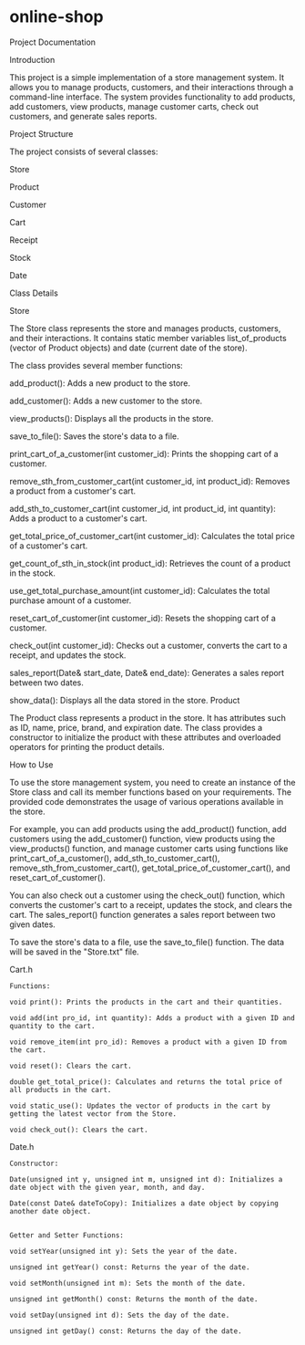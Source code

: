 # online-shop

Project Documentation

Introduction

This project is a simple implementation of a store management system. It allows you to manage products, customers, and their interactions through a command-line interface. The system provides functionality to add products, add customers, view products, manage customer carts, check out customers, and generate sales reports.


Project Structure

The project consists of several classes:


Store

Product

Customer

Cart

Receipt

Stock

Date

Class Details

Store

The Store class represents the store and manages products, customers, and their interactions. It contains static member variables list_of_products (vector of Product objects) and date (current date of the store).


The class provides several member functions:


add_product(): Adds a new product to the store.

add_customer(): Adds a new customer to the store.

view_products(): Displays all the products in the store.

save_to_file(): Saves the store's data to a file.

print_cart_of_a_customer(int customer_id): Prints the shopping cart of a customer.

remove_sth_from_customer_cart(int customer_id, int product_id): Removes a product from a customer's cart.

add_sth_to_customer_cart(int customer_id, int product_id, int quantity): Adds a product to a customer's cart.

get_total_price_of_customer_cart(int customer_id): Calculates the total price of a customer's cart.

get_count_of_sth_in_stock(int product_id): Retrieves the count of a product in the stock.

use_get_total_purchase_amount(int customer_id): Calculates the total purchase amount of a customer.

reset_cart_of_customer(int customer_id): Resets the shopping cart of a customer.

check_out(int customer_id): Checks out a customer, converts the cart to a receipt, and updates the stock.

sales_report(Date& start_date, Date& end_date): Generates a sales report between two dates.

show_data(): Displays all the data stored in the store.
Product

The Product class represents a product in the store. It has attributes such as ID, name, price, brand, and expiration date. The class provides a constructor to initialize the product with these attributes and overloaded operators for printing the product details.


How to Use

To use the store management system, you need to create an instance of the Store class and call its member functions based on your requirements. The provided code demonstrates the usage of various operations available in the store.


For example, you can add products using the add_product() function, add customers using the add_customer() function, view products using the view_products() function, and manage customer carts using functions like print_cart_of_a_customer(), add_sth_to_customer_cart(), remove_sth_from_customer_cart(), get_total_price_of_customer_cart(), and reset_cart_of_customer().


You can also check out a customer using the check_out() function, which converts the customer's cart to a receipt, updates the stock, and clears the cart. The sales_report() function generates a sales report between two given dates.


To save the store's data to a file, use the save_to_file() function. The data will be saved in the "Store.txt" file.


Cart.h

    Functions:
    
    void print(): Prints the products in the cart and their quantities.
    
    void add(int pro_id, int quantity): Adds a product with a given ID and quantity to the cart.
    
    void remove_item(int pro_id): Removes a product with a given ID from the cart.
    
    void reset(): Clears the cart.
    
    double get_total_price(): Calculates and returns the total price of all products in the cart.
    
    void static_use(): Updates the vector of products in the cart by getting the latest vector from the Store.
    
    void check_out(): Clears the cart.


Date.h

    Constructor:
    
    Date(unsigned int y, unsigned int m, unsigned int d): Initializes a date object with the given year, month, and day.
    
    Date(const Date& dateToCopy): Initializes a date object by copying another date object.


    Getter and Setter Functions:

    void setYear(unsigned int y): Sets the year of the date.
    
    unsigned int getYear() const: Returns the year of the date.
    
    void setMonth(unsigned int m): Sets the month of the date.
    
    unsigned int getMonth() const: Returns the month of the date.
    
    void setDay(unsigned int d): Sets the day of the date.
    
    unsigned int getDay() const: Returns the day of the date.


